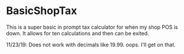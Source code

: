 # BasicShopTax

This is a super basic in prompt tax calculator for when my shop POS is down.
It allows for ten calculations and then can be exited.

11/23/19: Does not work with decimals like 19.99. oops. I'll get on that.
